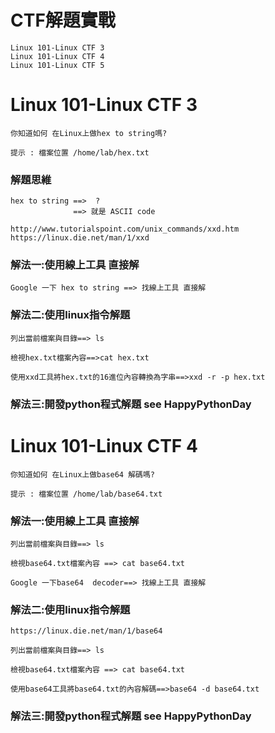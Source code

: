 # CTF解題實戰
```
Linux 101-Linux CTF 3
Linux 101-Linux CTF 4
Linux 101-Linux CTF 5
```

# Linux 101-Linux CTF 3
```
你知道如何 在Linux上做hex to string嗎?

提示 : 檔案位置 /home/lab/hex.txt
```
### 解題思維
```
hex to string ==>  ?
              ==> 就是 ASCII code

http://www.tutorialspoint.com/unix_commands/xxd.htm
https://linux.die.net/man/1/xxd
```
### 解法一:使用線上工具 直接解
```
Google 一下 hex to string ==> 找線上工具 直接解
```
### 解法二:使用linux指令解題
```
列出當前檔案與目錄==> ls

檢視hex.txt檔案內容==>cat hex.txt

使用xxd工具將hex.txt的16進位內容轉換為字串==>xxd -r -p hex.txt
```
### 解法三:開發python程式解題  see HappyPythonDay 

# Linux 101-Linux CTF 4
```
你知道如何 在Linux上做base64 解碼嗎?

提示 : 檔案位置 /home/lab/base64.txt
```
### 解法一:使用線上工具 直接解
```
列出當前檔案與目錄==> ls

檢視base64.txt檔案內容 ==> cat base64.txt

Google 一下base64  decoder==> 找線上工具 直接解
```
### 解法二:使用linux指令解題
```
https://linux.die.net/man/1/base64

列出當前檔案與目錄==> ls

檢視base64.txt檔案內容 ==> cat base64.txt

使用base64工具將base64.txt的內容解碼==>base64 -d base64.txt
```
### 解法三:開發python程式解題  see HappyPythonDay 
